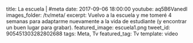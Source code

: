 title: La escuela | #meta
date: 2017-09-06 18:00:00
youtube: aq5B6VanedI
images_folder: /tv/meta/
excerpt: Vuelvo a la escuela y me tomeré 4 semanas para adaptarme nuevamente a la vida de estudiante (y encontrar un buen lugar para grabar).
featured_image: escuela1.png
tweet_id: 905451303282802688
tags: Meta, Tv
featured_tag: Tv
template: video

